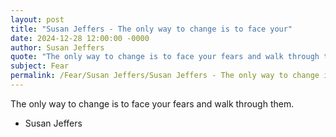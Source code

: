```yaml
---
layout: post
title: "Susan Jeffers - The only way to change is to face your"
date: 2024-12-28 12:00:00 -0000
author: Susan Jeffers
quote: "The only way to change is to face your fears and walk through them."
subject: Fear
permalink: /Fear/Susan Jeffers/Susan Jeffers - The only way to change is to face your
---
```


The only way to change is to face your fears and walk through them.

- Susan Jeffers
